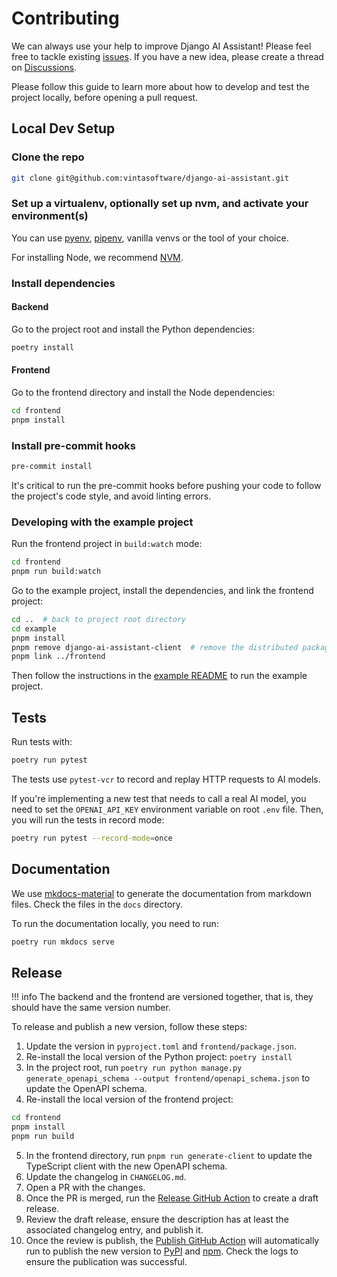 # Contributing

We can always use your help to improve Django AI Assistant! Please feel free to tackle existing [issues](https://github.com/vintasoftware/django-ai-assistant/issues). If you have a new idea, please create a thread on [Discussions](https://github.com/vintasoftware/django-ai-assistant/discussions).

Please follow this guide to learn more about how to develop and test the project locally, before opening a pull request.

## Local Dev Setup

### Clone the repo

```bash
git clone git@github.com:vintasoftware/django-ai-assistant.git
```

### Set up a virtualenv, optionally set up nvm, and activate your environment(s)

You can use [pyenv](https://github.com/pyenv/pyenv), [pipenv](https://github.com/pypa/pipenv/blob/main/docs/installation.md), vanilla venvs or the tool of your choice.

For installing Node, we recommend [NVM](https://github.com/nvm-sh/nvm).

### Install dependencies

#### Backend

Go to the project root and install the Python dependencies:

```bash
poetry install
```

#### Frontend

Go to the frontend directory and install the Node dependencies:

```bash
cd frontend
pnpm install
```

### Install pre-commit hooks

```bash
pre-commit install
```

It's critical to run the pre-commit hooks before pushing your code to follow the project's code style, and avoid linting errors.

### Developing with the example project

Run the frontend project in `build:watch` mode:

```bash
cd frontend
pnpm run build:watch
```

Go to the example project, install the dependencies, and link the frontend project:

```bash
cd ..  # back to project root directory
cd example
pnpm install
pnpm remove django-ai-assistant-client  # remove the distributed package to use the local one
pnpm link ../frontend
```

Then follow the instructions in the [example README](https://github.com/vintasoftware/django-ai-assistant/tree/main/example#running) to run the example project.

## Tests

Run tests with:

```bash
poetry run pytest
```

The tests use `pytest-vcr` to record and replay HTTP requests to AI models.

If you're implementing a new test that needs to call a real AI model, you need to set the `OPENAI_API_KEY` environment variable on root `.env` file.
Then, you will run the tests in record mode:

```bash
poetry run pytest --record-mode=once
```

## Documentation

We use [mkdocs-material](https://squidfunk.github.io/mkdocs-material/) to generate the documentation from markdown files.
Check the files in the `docs` directory.

To run the documentation locally, you need to run:

```bash
poetry run mkdocs serve
```

## Release

!!! info
    The backend and the frontend are versioned together, that is, they should have the same version number.

To release and publish a new version, follow these steps:

1. Update the version in `pyproject.toml` and `frontend/package.json`.
2. Re-install the local version of the Python project: `poetry install`
3. In the project root, run `poetry run python manage.py generate_openapi_schema --output frontend/openapi_schema.json` to update the OpenAPI schema.
4. Re-install the local version of the frontend project:
```bash
cd frontend
pnpm install
pnpm run build
```
5. In the frontend directory, run `pnpm run generate-client` to update the TypeScript client with the new OpenAPI schema.
6. Update the changelog in `CHANGELOG.md`.
7. Open a PR with the changes.
8. Once the PR is merged, run the [Release GitHub Action](https://github.com/vintasoftware/django-ai-assistant/actions/workflows/release.yml) to create a draft release.
9. Review the draft release, ensure the description has at least the associated changelog entry, and publish it.
10. Once the review is publish, the [Publish GitHub Action](https://github.com/vintasoftware/django-ai-assistant/actions/workflows/publish.yml) will automatically run to publish the new version to [PyPI](https://pypi.org/project/django-ai-assistant) and [npm](https://www.npmjs.com/package/django-ai-assistant-client). Check the logs to ensure the publication was successful.
